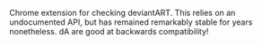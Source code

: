 Chrome extension for checking deviantART. This relies on an undocumented API, but has remained remarkably stable for years nonetheless. dA are good at backwards compatibility!
